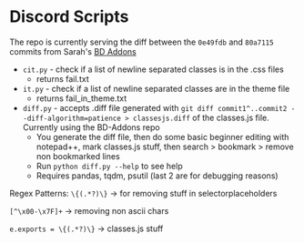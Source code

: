 # Discord Scripts
The repo is currently serving the diff between the `0e49fdb` and `80a7115` commits from Sarah's [BD Addons](https://github.com/ItMeSarah/BD-Addons/commits/main/DiscordClasses/classes.js)

- `cit.py` - check if a list of newline separated classes is in the .css files
    - returns fail.txt
- `it.py` - check if a list of newline separated classes are in the theme file 
    - returns fail_in_theme.txt
- `diff.py` - accepts .diff file generated with `git diff commit1^..commit2 --diff-algorithm=patience > classesjs.diff` of the classes.js file. Currently using the BD-Addons repo
    - You generate the diff file, then do some basic beginner editing with notepad++, mark classes.js stuff, then search > bookmark > remove non bookmarked lines
    - Run `python diff.py --help` to see help
    - Requires pandas, tqdm, psutil (last 2 are for debugging reasons)

Regex Patterns:
`\{(.*?)\}` -> for removing stuff in selectorplaceholders

`[^\x00-\x7F]+` -> removing non ascii chars

`e.exports = \{(.*?)\}` -> classes.js stuff
